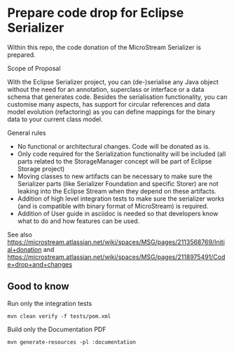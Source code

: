 # Prepare code drop for Eclipse Serializer

Within this repo, the code donation of the MicroStream Serializer is prepared.

Scope of Proposal

With the Eclipse <fancyname> Serializer project, you can (de-)serialise any Java object without the need for an annotation, superclass or interface or a data schema that generates code.
Besides the serialisation functionality, you can customise many aspects, has support for circular references and data model evolution (refactoring) as you can define mappings for the binary data to your current class model.


General rules

- No functional or architectural changes. Code will be donated as is. 
- Only code required for the Serialization functionality will be included (all parts related to the StorageManager concept will be part of Eclipse Storage project)
- Moving classes to new artifacts can be necessary to make sure the Serializer parts (like Serializer Foundation and specific Storer) are not leaking into the Eclipse Stream when they depend on these artifacts.
- Addition of high level integration tests to make sure the serializer works (and is compatible with binary format of MicroStream) is required.
- Addition of User guide in asciidoc is needed so that developers know what to do and how features can be used.

See also https://microstream.atlassian.net/wiki/spaces/MSG/pages/2113568769/Initial+donation and https://microstream.atlassian.net/wiki/spaces/MSG/pages/2118975491/Code+drop+and+changes



## Good to know

Run only the integration tests

```
mvn clean verify -f tests/pom.xml
```

Build only the Documentation PDF

```
mvn generate-resources -pl :documentation
```


